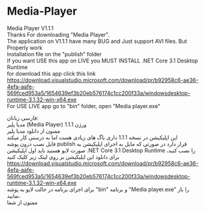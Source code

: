 # Media-Player
Media Player V1.1.1    
Thanks For downloading "Media Player".  
The application on V1.1.1 have many BUG and Just support AVI files. But Properly work   
Installation file on the "publish" folder  
If you want USE this app on LIVE you MUST INSTALL .NET Core 3.1 Desktop Runtime   
for download this app click this link  
https://download.visualstudio.microsoft.com/download/pr/b92958c6-ae36-4efa-aafe-569fced953a5/1654639ef3b20eb576174c1cc200f33a/windowsdesktop-runtime-3.1.32-win-x64.exe  
For USE LIVE app go to "bin" folder, open "Media player.exe"

فارسی زبانان:  
مدیا پلیر (Media Player) ورژن 1.1.1  
ممنون از دانلود مدیا پلیر  
این اپلیکیشن در نسخه 1.1.1 داری باگ های زیادی هست اما به درستی کار میکند  
فایل نصب درون پوشه publish قرار دارد در صورتی که مایل به اجرای اپلیکیشن به صورت لایو هستید باید اول اپلیکیشن .NET Core 3.1 Desktop Runtime  را نصب کنید، برای دانلود این اپلیکیشن بر روی لینک زیر کلیک کنید  
https://download.visualstudio.microsoft.com/download/pr/b92958c6-ae36-4efa-aafe-569fced953a5/1654639ef3b20eb576174c1cc200f33a/windowsdesktop-runtime-3.1.32-win-x64.exe  
  برای اجرای برنامه در حالت لایو به پوشه "bin" و برنامه "Media player.exe" را باز نمایید.  
ممنون از شما  
